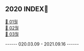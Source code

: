 ## 2020 INDEX📖
<a href="./01/TODO.md">🎈 01월</a> <br>
<a href="./02/TODO.md">🥕 02월</a> <br>
<a href="./03/TODO.md">👀 03월</a>

------ 020.03.09 - 2021.09.16 ------
